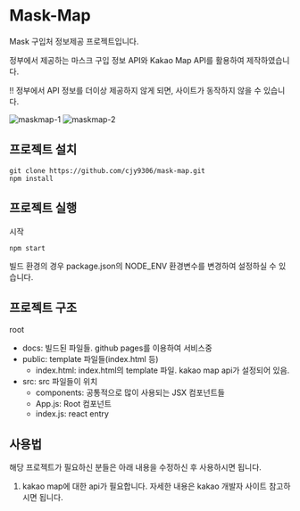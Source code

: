 # Mask-Map
Mask 구입처 정보제공 프로젝트입니다.
  
정부에서 제공하는 마스크 구입 정보 API와 Kakao Map API를 활용하여 제작하였습니다.

!! 정부에서 API 정보를 더이상 제공하지 않게 되면, 사이트가 동작하지 않을 수 있습니다.  

![maskmap-1](https://user-images.githubusercontent.com/7731519/80944571-d747df80-8e24-11ea-8899-41a50e3cd21a.png)
![maskmap-2](https://user-images.githubusercontent.com/7731519/80944583-dd3dc080-8e24-11ea-9397-ccde36378dcd.png)


## 프로젝트 설치
```
git clone https://github.com/cjy9306/mask-map.git
npm install
```

## 프로젝트 실행
시작
```
npm start
```
빌드 환경의 경우 package.json의 NODE_ENV 환경변수를 변경하여 설정하실 수 있습니다.

## 프로젝트 구조
root
 - docs: 빌드된 파일들. github pages를 이용하여 서비스중
 - public: template 파일들(index.html 등)
   - index.html: index.html의 template 파일. kakao map api가 설정되어 있음.
 - src: src 파일들이 위치
   - components: 공통적으로 많이 사용되는 JSX 컴포넌트들
   - App.js: Root 컴포넌트
   - index.js: react entry
 
## 사용법
해당 프로젝트가 필요하신 분들은 아래 내용을 수정하신 후 사용하시면 됩니다.
1. kakao map에 대한 api가 필요합니다. 자세한 내용은 kakao 개발자 사이트 참고하시면 됩니다.
